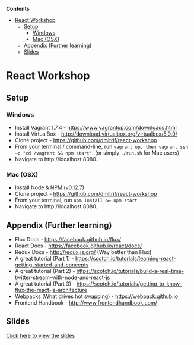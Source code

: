 <!-- START doctoc generated TOC please keep comment here to allow auto update -->
<!-- DON'T EDIT THIS SECTION, INSTEAD RE-RUN doctoc TO UPDATE -->
**Contents**

- [React Workshop](#react-workshop)
  - [Setup](#setup)
    - [Windows](#windows)
    - [Mac (OSX)](#mac-osx)
  - [Appendix (Further learning)](#appendix-further-learning)
  - [Slides](#slides)

<!-- END doctoc generated TOC please keep comment here to allow auto update -->

# React Workshop
## Setup
### Windows
- Install Vagrant 1.7.4 - https://www.vagrantup.com/downloads.html
- Install VirtualBox - http://download.virtualbox.org/virtualbox/5.0.0/
- Clone project - https://github.com/dmitrif/react-workshop
- From your terminal / command-line, run `vagrant up, then vagrant ssh –c "cd /vagrant && npm start"`. (or simply `./run.sh` for Mac users)
- Navigate to http://localhost:8080.

### Mac (OSX)
- Install Node & NPM (v0.12.7)
- Clone project - https://github.com/dmitrif/react-workshop
- From your terminal, run `npm install && npm start`
- Navigate to http://localhost:8080.

## Appendix (Further learning)
- Flux Docs - https://facebook.github.io/flux/
- React Docs - https://facebook.github.io/react/docs/
- Redux Docs - http://redux.js.org/ (Way better than Flux)
- A great tutorial (Part 1) - https://scotch.io/tutorials/learning-react-getting-started-and-concepts
- A great tutorial (Part 2) - https://scotch.io/tutorials/build-a-real-time-twitter-stream-with-node-and-react-js
- A great tutorial (Part 3) - https://scotch.io/tutorials/getting-to-know-flux-the-react-js-architecture
- Webpacks (What drives hot swapping) - https://webpack.github.io
- Frontend Handbook - http://www.frontendhandbook.com/

## Slides 
[Click here to view the slides](http://bit.ly/1WVuIVH)
